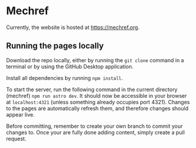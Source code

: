 # Mechref

Currently, the website is hosted at <a href="https://mechref.org">https://mechref.org</a>. 

## Running the pages locally

Download the repo locally, either by running the `git clone` command in a terminal or by using the GitHub Desktop application.

Install all dependencies by running `npm install`.

To start the server, run the following command in the current directory (mechref) `npm run astro dev`. It should now be accessible in your browser at `localhost:4321` (unless something already occupies port 4321). Changes to the pages are automatically refresh them, and therefore changes should appear live.

Before committing, remember to create your own branch to commit your changes to. Once your are fully done adding content, simply create a pull request.
